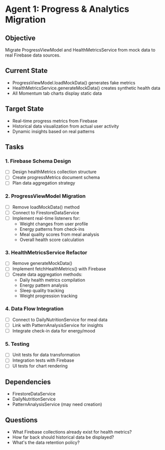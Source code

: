 # Agent 1: Progress & Analytics Migration

## Objective
Migrate ProgressViewModel and HealthMetricsService from mock data to real Firebase data sources.

## Current State
- ProgressViewModel.loadMockData() generates fake metrics
- HealthMetricsService.generateMockData() creates synthetic health data
- All Momentum tab charts display static data

## Target State
- Real-time progress metrics from Firebase
- Historical data visualization from actual user activity
- Dynamic insights based on real patterns

## Tasks

### 1. Firebase Schema Design
- [ ] Design healthMetrics collection structure
- [ ] Create progressMetrics document schema
- [ ] Plan data aggregation strategy

### 2. ProgressViewModel Migration
- [ ] Remove loadMockData() method
- [ ] Connect to FirestoreDataService
- [ ] Implement real-time listeners for:
  - Weight changes from user profile
  - Energy patterns from check-ins
  - Meal quality scores from meal analysis
  - Overall health score calculation

### 3. HealthMetricsService Refactor
- [ ] Remove generateMockData()
- [ ] Implement fetchHealthMetrics() with Firebase
- [ ] Create data aggregation methods:
  - Daily health metrics compilation
  - Energy pattern analysis
  - Sleep quality tracking
  - Weight progression tracking

### 4. Data Flow Integration
- [ ] Connect to DailyNutritionService for meal data
- [ ] Link with PatternAnalysisService for insights
- [ ] Integrate check-in data for energy/mood

### 5. Testing
- [ ] Unit tests for data transformation
- [ ] Integration tests with Firebase
- [ ] UI tests for chart rendering

## Dependencies
- FirestoreDataService
- DailyNutritionService
- PatternAnalysisService (may need creation)

## Questions
- What Firebase collections already exist for health metrics?
- How far back should historical data be displayed?
- What's the data retention policy?